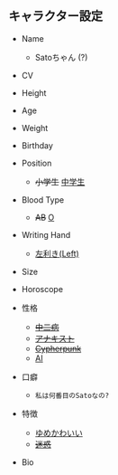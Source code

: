 キャラクター設定
-------------

- Name
  * Satoちゃん (?)

- CV

- Height

- Age

- Weight

- Birthday

- Position
  * ~~小学生~~ [中学生](https://ja.wikipedia.org/wiki/%E4%B8%AD%E5%AD%A6%E6%A0%A1)

- Blood Type
  * ~~AB~~ [O](https://tabi-labo.com/210544/o-type-female-characteristic)

- Writing Hand
  * [左利き(Left)](https://www.buzzfeed.com/jp/hanashimada/lefthanded-struggle)

- Size

- Horoscope

- 性格
  * ~~[中二病](https://ja.wikipedia.org/wiki/%E4%B8%AD%E4%BA%8C%E7%97%85)~~
  * ~~[アナキスト](https://ja.wikipedia.org/wiki/%E3%82%A2%E3%83%8A%E3%82%AD%E3%82%BA%E3%83%A0)~~
  * ~~[Cypherpunk](https://ja.wikipedia.org/wiki/%E3%82%B5%E3%82%A4%E3%83%95%E3%82%A1%E3%83%BC%E3%83%91%E3%83%B3%E3%82%AF)~~
  * [AI](https://ja.wikipedia.org/wiki/%E4%BA%BA%E5%B7%A5%E7%9F%A5%E8%83%BD)

- 口癖
  * `私は何番目のSatoなの?`

- 特徴
  * [ゆめかわいい](https://www.lafary.net/culture/30469/)
  * ~~[迷惑](https://togetter.com/li/1297996)~~

- Bio
